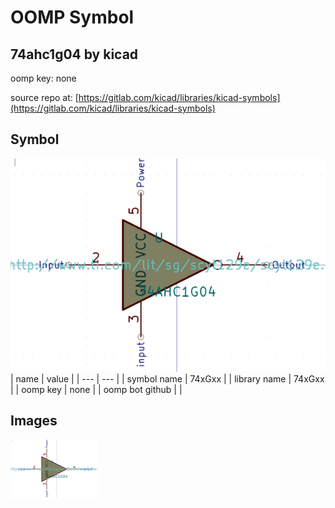 # OOMP Symbol  
## 74ahc1g04  by kicad  
  
oomp key: none  
  
source repo at: [https://gitlab.com/kicad/libraries/kicad-symbols](https://gitlab.com/kicad/libraries/kicad-symbols)  
## Symbol  
  
[![working.png](working_600.png)](working.png)  
| name | value | 
| --- | --- | 
| symbol name | 74xGxx | 
| library name | 74xGxx | 
| oomp key | none | 
| oomp bot github |  | 
## Images  
  
[![working.png](working_140.png)](working.png)  
